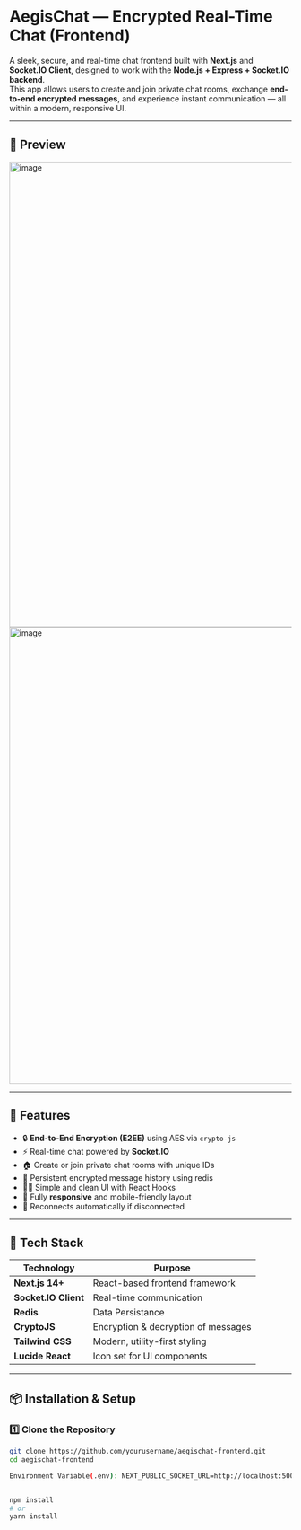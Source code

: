 # AegisChat — Encrypted Real-Time Chat (Frontend)

A sleek, secure, and real-time chat frontend built with **Next.js** and **Socket.IO Client**, designed to work with the **Node.js + Express + Socket.IO backend**.  
This app allows users to create and join private chat rooms, exchange **end-to-end encrypted messages**, and experience instant communication — all within a modern, responsive UI.

---
## 📸 Preview
<img width="1739" height="829" alt="image" src="https://github.com/user-attachments/assets/e8e5df23-df75-46fb-bf6b-638bb7a403ae" />



<img width="1498" height="814" alt="image" src="https://github.com/user-attachments/assets/a446d1ff-30eb-4a7a-8665-fdf53120f1bd" />

---

## 🚀 Features

- 🔒 **End-to-End Encryption (E2EE)** using AES via `crypto-js`
- ⚡ Real-time chat powered by **Socket.IO**
- 🏠 Create or join private chat rooms with unique IDs
- 💬 Persistent encrypted message history using redis
- 🧑‍💻 Simple and clean UI with React Hooks
- 📱 Fully **responsive** and mobile-friendly layout
- 🔁 Reconnects automatically if disconnected

---

## 🧩 Tech Stack

| Technology | Purpose |
|-------------|----------|
| **Next.js 14+** | React-based frontend framework |
| **Socket.IO Client** | Real-time communication |
| **Redis** | Data Persistance |
| **CryptoJS** | Encryption & decryption of messages |
| **Tailwind CSS** | Modern, utility-first styling |
| **Lucide React** | Icon set for UI components |

---

## 📦 Installation & Setup

### 1️⃣ Clone the Repository
```bash
git clone https://github.com/yourusername/aegischat-frontend.git
cd aegischat-frontend

Environment Variable(.env): NEXT_PUBLIC_SOCKET_URL=http://localhost:5000


npm install
# or
yarn install
